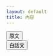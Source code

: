 ```yaml
---
layout: default
title: 內容
---
```


<script src="https://cdnjs.cloudflare.com/ajax/libs/sql.js/1.6.2/sql-wasm.min.js"
    integrity="sha512-7bKBIIhC5ktPKnC82Q257bDXW84tc9L5y318qySCidwScxOW1UCgi2aelmWAP3MWAURoKvA+n6G7FZaERDtYIg=="
    crossorigin="anonymous" referrerpolicy="no-referrer"></script>
<script>
    var db = null;
    async function init() {
        const sqlPromise = initSqlJs({
            locateFile: file => `https://cdnjs.cloudflare.com/ajax/libs/sql.js/1.6.2/sql-wasm.wasm`
        });
        const dataPromise = fetch("/NTCU-GeneralEducation-WisdomOfClassics/assets/db/database.sqlite").then(res => res.arrayBuffer());
        const [SQL, buf] = await Promise.all([sqlPromise, dataPromise]);
        db = new SQL.Database(new Uint8Array(buf));
    }
</script>
<div class="container">
    <div class="row">
        <div class="col-4" id="menu"></div>
        <script>
            function change(type, Volumes, Articles){
                stmt = db.prepare("SELECT * FROM content where `Volumes` = " + Volumes + " and `Articles` = " + Articles + " order by Volumes, Articles");
                stmt.step();
                const result = stmt.getAsObject();
                document.getElementById('card_title').innerHTML = result['Name'];
                if(type == 0)
                    document.getElementById('card_text').innerHTML = result['Original'];
                else
                    document.getElementById('card_text').innerHTML = result['Translated'];
                document.getElementById('btn_original').addEventListener('click', function(){
                    change(0, result['Volumes'], result['Articles']);
                });
                document.getElementById('btn_translated').addEventListener('click', function(){
                    change(1, result['Volumes'], result['Articles']);
                });
            }
            init().then(
                function (value) {
                    var select = document.getElementById('menu');
                    var stmt = db.prepare("SELECT * FROM content order by Volumes, Articles");
                    while (stmt.step()) {
                        var opt = document.createElement('p');
                        const result = stmt.getAsObject();
                        opt.innerHTML = "第" + result['Volumes'] + "章 - 第" + result['Articles'] + "篇 - " + result['Name'];
                        opt.addEventListener('click', function(){
                            change(0, result['Volumes'], result['Articles']);
                        });
                        select.appendChild(opt);
                    }
                },
                function (error) {
                    window.alert("ERROR! Cannot init");
                }
            )
        </script>
        <div class="col-8">
            <div class="row">
                <div class="col-6 d-flex justify-content-center">
                    <button class="btn btn-outline-primary" id="btn_original">原文</button>
                </div>
                <div class="col-6 d-flex justify-content-center">
                    <button class="btn btn-outline-primary" id="btn_translated">白話文</button>
                </div>
            </div>
            <div class="row">
                <div class="card">
                    <div class="card-body">
                        <h5 class="card-title" id="card_title"></h5>
                        <p class="card-text" id="card_text"></p>
                    </div>
                </div>
            </div>
        </div>
    </div>
</div>
